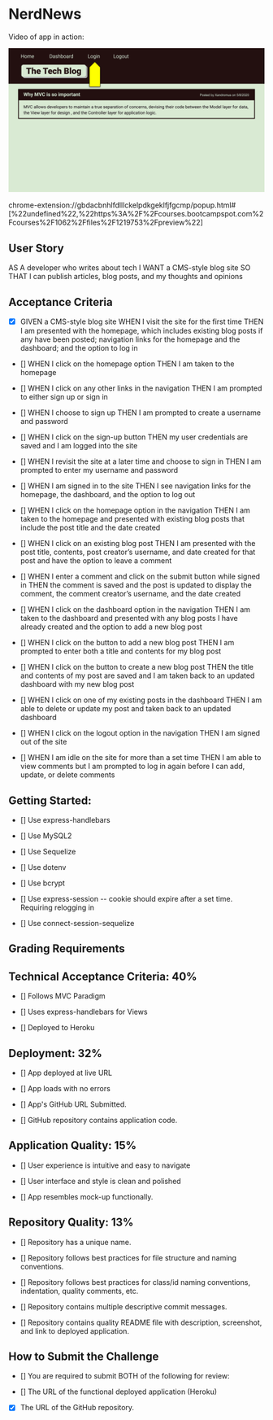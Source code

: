 # NerdNews



Video of app in action:

![](14-mvc-homework-demo-01.gif)

chrome-extension://gbdacbnhlfdlllckelpdkgeklfjfgcmp/popup.html#[%22undefined%22,%22https%3A%2F%2Fcourses.bootcampspot.com%2Fcourses%2F1062%2Ffiles%2F1219753%2Fpreview%22]


## User Story
AS A developer who writes about tech
I WANT a CMS-style blog site
SO THAT I can publish articles, blog posts, and my thoughts and opinions

## Acceptance Criteria

- [x] GIVEN a CMS-style blog site
WHEN I visit the site for the first time
THEN I am presented with the homepage, which includes existing blog posts if any have been posted; navigation links for the homepage and the dashboard; and the option to log in

- [] WHEN I click on the homepage option
THEN I am taken to the homepage

- [] WHEN I click on any other links in the navigation
THEN I am prompted to either sign up or sign in

- [] WHEN I choose to sign up
THEN I am prompted to create a username and password

- [] WHEN I click on the sign-up button
THEN my user credentials are saved and I am logged into the site

- [] WHEN I revisit the site at a later time and choose to sign in
THEN I am prompted to enter my username and password 

- [] WHEN I am signed in to the site
THEN I see navigation links for the homepage, the dashboard, and the option to log out

- [] WHEN I click on the homepage option in the navigation
THEN I am taken to the homepage and presented with existing blog posts that include the post title and the date created

- [] WHEN I click on an existing blog post
THEN I am presented with the post title, contents, post creator’s username, and date created for that post and have the option to leave a comment

- [] WHEN I enter a comment and click on the submit button while signed in
THEN the comment is saved and the post is updated to display the comment, the comment creator’s username, and the date created

- [] WHEN I click on the dashboard option in the navigation
THEN I am taken to the dashboard and presented with any blog posts I have already created and the option to add a new blog post 

- [] WHEN I click on the button to add a new blog post
THEN I am prompted to enter both a title and contents for my blog post

- [] WHEN I click on the button to create a new blog post
THEN the title and contents of my post are saved and I am taken back to an updated dashboard with my new blog post

- [] WHEN I click on one of my existing posts in the dashboard
THEN I am able to delete or update my post and taken back to an updated dashboard

- [] WHEN I click on the logout option in the navigation
THEN I am signed out of the site

- [] WHEN I am idle on the site for more than a set time
THEN I am able to view comments but I am prompted to log in again before I can add, update, or delete comments



## Getting Started:


- [] Use express-handlebars

- [] Use MySQL2

- [] Use Sequelize

- [] Use dotenv

- [] Use bcrypt

- [] Use express-session -- cookie should expire after a set time.  Requiring relogging in

- [] Use connect-session-sequelize




## Grading Requirements


## Technical Acceptance Criteria: 40%
- [] Follows MVC Paradigm

- [] Uses express-handlebars for Views

- [] Deployed to Heroku


## Deployment: 32%
- [] App deployed at live URL

- [] App loads with no errors

- [] App's GitHub URL Submitted.

- [] GitHub repository contains application code.

## Application Quality: 15%
- [] User experience is intuitive and easy to navigate

- [] User interface and style is clean and polished

- [] App resembles mock-up functionally.

## Repository Quality: 13%
- [] Repository has a unique name.

- [] Repository follows best practices for file structure and naming conventions.

- [] Repository follows best practices for class/id naming conventions, indentation, quality comments, etc.

- [] Repository contains multiple descriptive commit messages.

- [] Repository contains quality README file with description, screenshot, and link to deployed application.




## How to Submit the Challenge
- [] You are required to submit BOTH of the following for review:

- [] The URL of the functional deployed application (Heroku)

- [x] The URL of the GitHub repository.